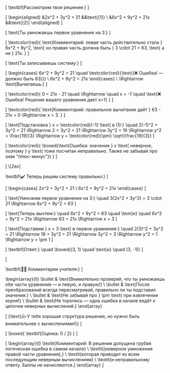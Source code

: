 \[
\textbf{Рассмотрим твое решение:}
\]

\[
\begin{aligned}
&2x^2 + 3y^2 = 21 &&\text{(1)} \\
&6x^2 + 9y^2 = 21x &&\text{(2)}
\end{aligned}
\]

\[
\text{Ты умножаешь первое уравнение на 3:}
\]



\[
\textcolor{red}{
\text{Комментарий: левая часть действительно стала } 6x^2 + 9y^2, \text{ но правая часть должна быть } 3 \cdot 21 = 63, \text{ а не } 21x.
}
\]

\[
\text{Ты записываешь систему:}
\]

\[
\begin{cases}
6x^2 + 9y^2 = 21 \quad \textcolor{red}{\text{(❌ Ошибка! — должно быть 63)}} \\
6x^2 + 9y^2 = 21x
\end{cases}
\\
\Rightarrow \text{Вычитаешь:}
\]

\[
\textcolor{red}{
0 = 21x - 21 \quad \Rightarrow \quad x = -1 \quad \text{❌ Ошибка! Решение вашего уравнения дает x=1}
}
\]

\[
\textcolor{red}{
\text{Комментарий: правильное вычитание даёт } 63 - 21x = 0 \Rightarrow x = 3.
}
\]

\[
\text{Подстановка } x = \textcolor{red}{-1} \text{ в (1):}
\quad 2(-1)^2 + 3y^2 = 21 \Rightarrow 2 + 3y^2 = 21
\Rightarrow 3y^2 = 19 \Rightarrow y^2 = \frac{19}{3} \Rightarrow y = \textcolor{red}{\pm} \sqrt{\frac{19}{3}}
\]

\[
\textcolor{red}{
\boxed{\text{Ошибка: значение } x \text{ неверное, поэтому } y \text{ тоже посчитан неправильно. Также не забывай про знак "плюс-минус"}}
}
\]


\[
\\[2ex]

\textbf{✔️ Теперь решим систему правильно:}
\]

\[
\begin{cases}
2x^2 + 3y^2 = 21 \\
6x^2 + 9y^2 = 21x
\end{cases}
\]

\[
\text{Умножим первое уравнение на 3:}
\quad 3(2x^2 + 3y^2) = 3 \cdot 21 \Rightarrow 6x^2 + 9y^2 = 63
\]

\[
\text{Теперь вычтем:} \quad 6x^2 + 9y^2 = 63 \quad \text{и} \quad 6x^2 + 9y^2 = 21x
\Rightarrow 63 = 21x \Rightarrow x = 3
\]

\[
\text{Подставим } x = 3 \text{ в первое уравнение:}
\quad 2(3)^2 + 3y^2 = 21 \Rightarrow 18 + 3y^2 = 21
\Rightarrow 3y^2 = 3 \Rightarrow y^2 = 1 \Rightarrow y = \pm 1
\]

\[
\textbf{Ответ:} \quad \boxed{(3, 1) \quad \text{и} \quad (3, -1)}
\]


\[

\textbf{🧑‍🏫 Комментарии учителя:}
\]

\begin{array}{ll}
\bullet & \text{Внимательно проверяй, что ты умножаешь обе части уравнения — и левую, и правую!} \\
\bullet & \text{После преобразований всегда пересматривай, правильно ли ты подставил значения.} \\
\bullet & \text{Не забывай про } \pm \text{ при извлечении корня!} \\
\bullet & \text{Не торопись — одна ошибка в начале ведёт к цепочке неверных вычислений.}
\end{array}


\[
{\text{👍 У тебя хорошая структура решения, но нужно быть внимательнее с вычислениями!}}
\]


\[
\boxed{
\textbf{Оценка: 0 / 2}
}
\]

\[
\begin{array}{l}
\textit{Комментарий: В решении допущена грубая логическая ошибка в самом начале} \\
\textit{(неверное умножение правой части уравнения),} \\
\textit{которая приводит ко всем последующим неверным вычислениям} \\
\textit{и неправильному ответу. Баллы не начисляются.}
\end{array}
\]

